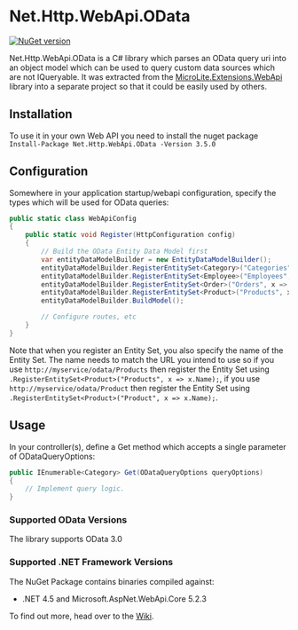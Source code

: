 Net.Http.WebApi.OData
=====================

[![NuGet version](https://badge.fury.io/nu/Net.Http.WebApi.OData.svg)](http://badge.fury.io/nu/Net.Http.WebApi.OData)

Net.Http.WebApi.OData is a C# library which parses an OData query uri into an object model which can be used to query custom data sources which are not IQueryable. It was extracted from the [MicroLite.Extensions.WebApi](https://github.com/TrevorPilley/MicroLite.Extensions.WebApi) library into a separate project so that it could be easily used by others.

## Installation

To use it in your own Web API you need to install the nuget package `Install-Package Net.Http.WebApi.OData -Version 3.5.0`

## Configuration

Somewhere in your application startup/webapi configuration, specify the types which will be used for OData queries:

```csharp
public static class WebApiConfig
{
    public static void Register(HttpConfiguration config)
    {
        // Build the OData Entity Data Model first
        var entityDataModelBuilder = new EntityDataModelBuilder();
        entityDataModelBuilder.RegisterEntitySet<Category>("Categories", x => x.Name);
        entityDataModelBuilder.RegisterEntitySet<Employee>("Employees", x => x.EmailAddress);
        entityDataModelBuilder.RegisterEntitySet<Order>("Orders", x => x.OrderId);
        entityDataModelBuilder.RegisterEntitySet<Product>("Products", x => x.Name);
        entityDataModelBuilder.BuildModel();

        // Configure routes, etc
    }
}
```

Note that when you register an Entity Set, you also specify the name of the Entity Set. The name needs to match the URL you intend to use so if you use `http://myservice/odata/Products` then register the Entity Set using `.RegisterEntitySet<Product>("Products", x => x.Name);`, if you use `http://myservice/odata/Product` then register the Entity Set using `.RegisterEntitySet<Product>("Product", x => x.Name);`.

## Usage

In your controller(s), define a Get method which accepts a single parameter of ODataQueryOptions:

```csharp
public IEnumerable<Category> Get(ODataQueryOptions queryOptions)
{
    // Implement query logic.
}
```

### Supported OData Versions

The library supports OData 3.0

### Supported .NET Framework Versions

The NuGet Package contains binaries compiled against:

* .NET 4.5 and Microsoft.AspNet.WebApi.Core 5.2.3

To find out more, head over to the [Wiki](https://github.com/TrevorPilley/Net.Http.WebApi.OData/wiki).